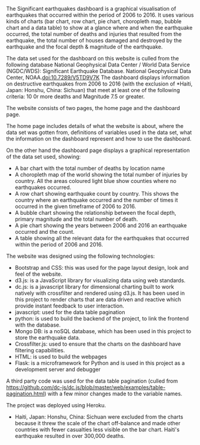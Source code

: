 The Significant earthquakes dashboard is a graphical visualisation of earthquakes that occurred within the period of 2006 to 2016.
It uses various kinds of charts (bar chart, row chart, pie chart, choropleth map, bubble chart and a data table) to show at a glance where and when
the earthquake occurred, the total number of deaths and injuries that resulted from the earthquake, the total number of houses damaged and destroyed by the earthquake and
the focal depth & magnitude of the earthquake.

The data set used for the dashboard on this website is culled from the following database National Geophysical Data Center / World Data Service (NGDC/WDS): Significant Earthquake Database. National Geophysical Data Center, NOAA.<a href="http://dx.doi.org/10.7289/V5TD9V7K">doi:10.7289/V5TD9V7K</a>
The dashboard displays information on destructive earthquakes from 2006 to 2016 (with the exclusion of *Haiti, Japan: Honshu, China: Sichuan) that meet at least one of the following criteria: 10 0r more deaths and Magnitude 7.5 or greater.

The website consists of two pages, the home page and the dashboard page.

The home page includes details of what the website is about, where the data set was gotten from, definitions of variables used in the data set, what the information on the dashboard represent and how to use the dashboard.

On the other hand the dashboard page displays a graphical representation of the data set used, showing:

 - A bar chart with the total number of deaths by location name
 - A choropleth map of the world showing the total number of injuries by country. All the areas coloured light blue show counties where no earthquakes occurred.
 - A row chart showing earthquake count by country. This shows the country where an earthquake occurred and the number of times it occurred in the given timeframe of 2006 to 2016.
 - A bubble chart showing the relationship between the focal depth, primary magnitude and the total number of death.
 - A pie chart showing the years between 2006 and 2016 an earthquake occurred and the count.
 - A table showing all the relevant data for the earthquakes that occurred within the period of 2006 and 2016.</p>

The website was designed using the following technologies:

 - Bootstrap and CSS: this was used for the page layout design, look and feel of the website.
 - d3.js: is a JavaScript library for visualizing data using web standards.
 - dc.js: is a javascript library for dimensional charting built to work natively with crossfilter and rendered using d3.js. It has been used in this project to render charts that are data driven and reactive which provide instant feedback to user interaction.
 - javascript: used for the data table pagination
 - python: is used to build the backend of the project, to link the frontend with the database.
 - Mongo DB: is a noSQL database, which has been used in this project to store the earthquake data.
 - Crossfilter.js: used to ensure that the charts on the dashboard have filtering capabilities.
 - HTML: is used to build the webpages
 - Flask: is a microframework for Python and is used in this project as a development server and debugger

 A third party code was used for the data table pagination (culled from https://github.com/dc-js/dc.js/blob/master/web/examples/table-pagination.html) with a few minor changes made to the variable names.

The project was deployed using Heroku.




* Haiti, Japan: Honshu, China: Sichuan were excluded from the charts because it threw the scale of the chart off-balance and made other countries with fewer casualties less visible on the bar chart. Haiti's earthquake resulted in over 300,000 deaths.